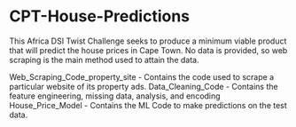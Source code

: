 # CPT-House-Predictions

This Africa DSI Twist Challenge seeks to produce a minimum viable product that will predict the house prices in Cape Town. No data is provided, so web scraping is the main method used to attain the data.

Web_Scraping_Code_property_site - Contains the code used to scrape a particular website of its property ads.
Data_Cleaning_Code - Contains the feature engineering, missing data, analysis, and encoding
House_Price_Model - Contains the ML Code to make predictions on the test data.
